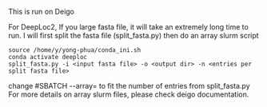 This is run on Deigo

For DeepLoc2, If you large fasta file, it will take an extremely long time to run.
I will first split the fasta file (split_fasta.py) then do an array slurm script

```
source /home/y/yong-phua/conda_ini.sh 
conda activate deeploc
split_fasta.py -i <input fasta file> -o <output dir> -n <entries per split fasta file>

```

change #SBATCH --array= to fit the number of entries from split_fasta.py
For more details on array slurm files, please check deigo documentation. 
